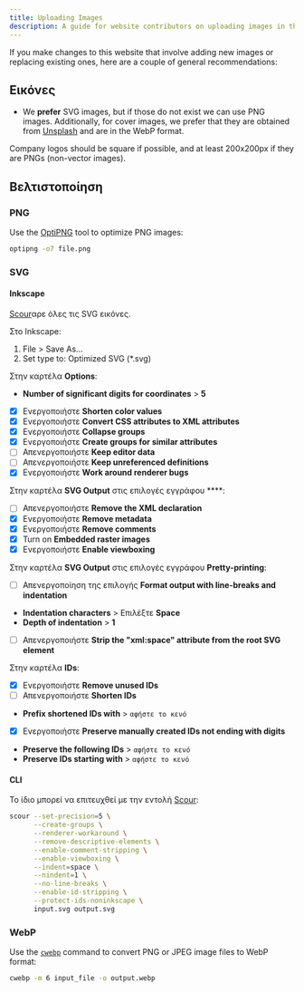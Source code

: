 ```yaml
---
title: Uploading Images
description: A guide for website contributors on uploading images in the proper format and location.
---
```


If you make changes to this website that involve adding new images or replacing existing ones, here are a couple of general recommendations:

## Εικόνες

- We **prefer** SVG images, but if those do not exist we can use PNG images. Additionally, for cover images, we prefer that they are obtained from [Unsplash](https://unsplash.com) and are in the WebP format.

Company logos should be square if possible, and at least 200x200px if they are PNGs (non-vector images).

## Βελτιστοποίηση

### PNG

Use the [OptiPNG](https://sourceforge.net/projects/optipng) tool to optimize PNG images:

```bash
optipng -o7 file.png
```

### SVG

#### Inkscape

[Scour](https://github.com/scour-project/scour)αρε όλες τις SVG εικόνες.

Στο Inkscape:

1. File > Save As...
2. Set type to: Optimized SVG (*.svg)

Στην καρτέλα **Options**:

- **Number of significant digits for coordinates** > **5**
- [x] Ενεργοποιήστε **Shorten color values**
- [x] Ενεργοποιήστε **Convert CSS attributes to XML attributes**
- [x] Ενεργοποιήστε **Collapse groups**
- [x] Ενεργοποιήστε **Create groups for similar attributes**
- [ ] Απενεργοποιήστε **Keep editor data**
- [ ] Απενεργοποιήστε **Keep unreferenced definitions**
- [x] Ενεργοποιήστε **Work around renderer bugs**

Στην καρτέλα **SVG Output** στις επιλογές εγγράφου ****:

- [ ] Απενεργοποιήστε **Remove the XML declaration**
- [x] Ενεργοποιήστε **Remove metadata**
- [x] Ενεργοποιήστε **Remove comments**
- [x] Turn on **Embedded raster images**
- [x] Ενεργοποιήστε **Enable viewboxing**

Στην καρτέλα **SVG Output** στις επιλογές εγγράφου **Pretty-printing**:

- [ ] Απενεργοποίηση της επιλογής **Format output with line-breaks and indentation**
- **Indentation characters** > Επιλέξτε **Space**
- **Depth of indentation** > **1**
- [ ] Απενεργοποιήστε **Strip the "xml:space" attribute from the root SVG element**

Στην καρτέλα **IDs**:

- [x] Ενεργοποιήστε **Remove unused IDs**
- [ ] Απενεργοποιήστε **Shorten IDs**
- **Prefix shortened IDs with** > `αφήστε το κενό`
- [x] Ενεργοποιήστε **Preserve manually created IDs not ending with digits**
- **Preserve the following IDs** > `αφήστε το κενό`
- **Preserve IDs starting with** > `αφήστε το κενό`

#### CLI

Το ίδιο μπορεί να επιτευχθεί με την εντολή [Scour](https://github.com/scour-project/scour):

```bash
scour --set-precision=5 \
      --create-groups \
      --renderer-workaround \
      --remove-descriptive-elements \
      --enable-comment-stripping \
      --enable-viewboxing \
      --indent=space \
      --nindent=1 \
      --no-line-breaks \
      --enable-id-stripping \
      --protect-ids-noninkscape \
      input.svg output.svg
```

### WebP

Use the [`cwebp`](https://developers.google.com/speed/webp/docs/using) command to convert PNG or JPEG image files to WebP format:

```bash
cwebp -m 6 input_file -o output.webp
```

